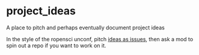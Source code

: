 # project_ideas
A place to pitch and perhaps eventually document project ideas


In the style of the ropensci unconf, pitch [ideas as issues](https://github.com/Lingtax/project_ideas/issues),  then ask a mod to spin out a repo if you want to work on it. 
